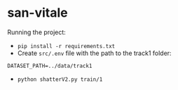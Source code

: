 # san-vitale


Running the project:


- `pip install -r requirements.txt`
- Create `src/.env` file with the path to the track1 folder:

```
DATASET_PATH=../data/track1
```

- `python shatterV2.py train/1`
